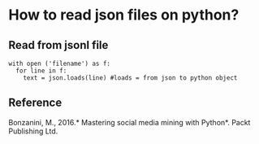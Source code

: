 # How to read json files on python?


## Read from jsonl file 
```
with open ('filename') as f:
  for line in f:
    text = json.loads(line) #loads = from json to python object
```

## Reference
Bonzanini, M., 2016.* Mastering social media mining with Python*. Packt Publishing Ltd.
